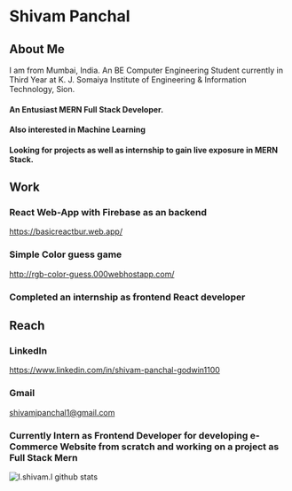 # Shivam Panchal

## About Me
I am from Mumbai, India.
An BE Computer Engineering Student currently in Third Year at K. J. Somaiya Institute of Engineering & Information Technology, Sion.
#### An Entusiast MERN Full Stack Developer.
#### Also interested in Machine Learning

#### Looking for projects as well as internship to gain live exposure in MERN Stack.

## Work
### React Web-App with Firebase as an backend
https://basicreactbur.web.app/

### Simple Color guess game
http://rgb-color-guess.000webhostapp.com/

### Completed an internship as frontend React developer

## Reach
### LinkedIn 
https://www.linkedin.com/in/shivam-panchal-godwin1100
### Gmail
shivamjpanchal1@gmail.com

### Currently Intern as Frontend Developer for developing e-Commerce Website from scratch and working on a project as Full Stack Mern
![l._shivam_.l github stats](https://github-readme-stats.vercel.app/api?username=GodWin1100&show_icons=true&theme=tokyonight) 
